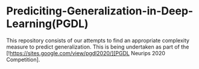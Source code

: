 # Prediciting-Generalization-in-Deep-Learning(PGDL)
This repository consists of our attempts to find an appropriate complexity measure to predict generalization.
This is being undertaken as part of the [!https://sites.google.com/view/pgdl2020/][PGDL Neurips 2020 Competition].
